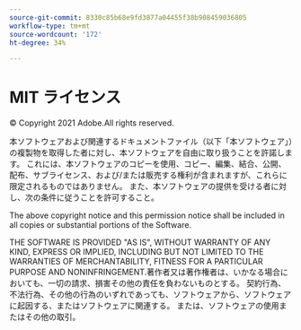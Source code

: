 ```yaml
---
source-git-commit: 8330c85b68e9fd3877a04455f38b908459036805
workflow-type: tm+mt
source-wordcount: '172'
ht-degree: 34%

---
```

# MIT ライセンス

© Copyright 2021 Adobe.All rights reserved.

本ソフトウェアおよび関連するドキュメントファイル（以下「本ソフトウェア」）の複製物を取得した者に対し、本ソフトウェアを自由に取り扱うことを許諾します。 これには、本ソフトウェアのコピーを使用、コピー、編集、結合、公開、配布、サブライセンス、および/または販売する権利が含まれますが、これらに限定されるものではありません。 また、本ソフトウェアの提供を受ける者に対し、次の条件に従うことを許可すること。

The above copyright notice and this permission notice shall be included in all
copies or substantial portions of the Software.

THE SOFTWARE IS PROVIDED &quot;AS IS&quot;, WITHOUT WARRANTY OF ANY KIND, EXPRESS OR
IMPLIED, INCLUDING BUT NOT LIMITED TO THE WARRANTIES OF MERCHANTABILITY,
FITNESS FOR A PARTICULAR PURPOSE AND NONINFRINGEMENT.著作者又は著作権者は、いかなる場合においても、一切の請求、損害その他の責任を負わないものとする。 契約行為、不法行為、その他の行為のいずれであっても、ソフトウェアから、ソフトウェアに起因する、またはソフトウェアに関連する。 または、ソフトウェアの使用またはその他の取引。